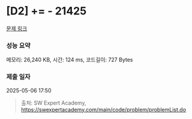 # [D2] += - 21425 

[문제 링크](https://swexpertacademy.com/main/code/problem/problemDetail.do?contestProbId=AZD8K_UayDoDFAVs) 

### 성능 요약

메모리: 26,240 KB, 시간: 124 ms, 코드길이: 727 Bytes

### 제출 일자

2025-05-06 17:50



> 출처: SW Expert Academy, https://swexpertacademy.com/main/code/problem/problemList.do